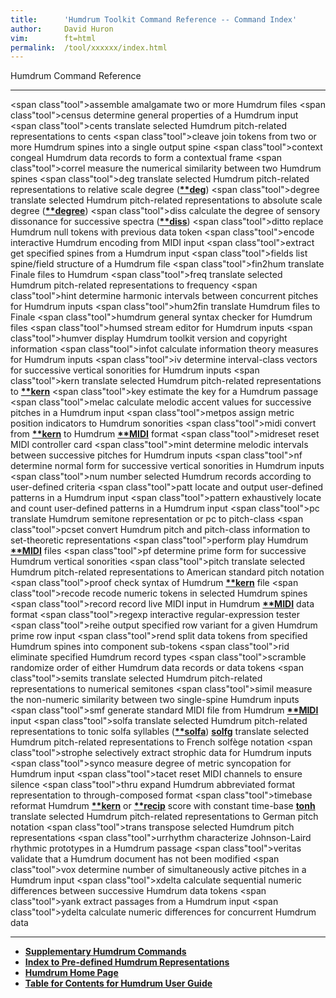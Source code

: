 ```yaml
---
title:		'Humdrum Toolkit Command Reference -- Command Index'
author:		David Huron
vim:		ft=html
permalink:	/tool/xxxxxx/index.html
---
```


Humdrum Command Reference

  ------------------------------- -------------------------------------------------------------------------------------------------------------------------------------------------
  <span class"tool">assemble</span>   amalgamate two or more Humdrum files
  <span class"tool">census</span>       determine general properties of a Humdrum input
  <span class"tool">cents</span>         translate selected Humdrum pitch-related representations to cents
  <span class"tool">cleave</span>       join tokens from two or more Humdrum spines into a single output spine
  <span class"tool">context</span>     congeal Humdrum data records to form a contextual frame
  <span class"tool">correl</span>       measure the numerical similarity between two Humdrum spines
  <span class"tool">deg</span>             translate selected Humdrum pitch-related representations to relative scale degree ([**\*\*deg**](representations/deg.rep.html))
  <span class"tool">degree</span>       translate selected Humdrum pitch-related representations to absolute scale degree ([**\*\*degree**](representations/degree.rep.html))
  <span class"tool">diss</span>           calculate the degree of sensory dissonance for successive spectra ([**\*\*diss**](representations/diss.rep.html))
  <span class"tool">ditto</span>         replace Humdrum null tokens with previous data token
  <span class"tool">encode</span>       interactive Humdrum encoding from MIDI input
  <span class"tool">extract</span>     get specified spines from a Humdrum input
  <span class"tool">fields</span>       list spine/field structure of a Humdrum file
  <span class"tool">fin2hum</span>     translate Finale files to Humdrum
  <span class"tool">freq</span>           translate selected Humdrum pitch-related representations to frequency
  <span class"tool">hint</span>           determine harmonic intervals between concurrent pitches for Humdrum inputs
  <span class"tool">hum2fin</span>     translate Humdrum files to Finale
  <span class"tool">humdrum</span>     general syntax checker for Humdrum files
  <span class"tool">humsed</span>       stream editor for Humdrum inputs
  <span class"tool">humver</span>       display Humdrum toolkit version and copyright information
  <span class"tool">infot</span>         calculate information theory measures for Humdrum inputs
  <span class"tool">iv</span>               determine interval-class vectors for successive vertical sonorities for Humdrum inputs
  <span class"tool">kern</span>           translate selected Humdrum pitch-related representations to [**\*\*kern**](representations/kern.rep.html)
  <span class"tool">key</span>             estimate the key for a Humdrum passage
  <span class"tool">melac</span>         calculate melodic accent values for successive pitches in a Humdrum input
  <span class"tool">metpos</span>       assign metric position indicators to Humdrum sonorities
  <span class"tool">midi</span>           convert from [**\*\*kern**](representations/kern.rep.html) to Humdrum [**\*\*MIDI**](representations/MIDI.rep.html) format
  <span class"tool">midreset</span>   reset MIDI controller card
  <span class"tool">mint</span>           determine melodic intervals between successive pitches for Humdrum inputs
  <span class"tool">nf</span>               determine normal form for successive vertical sonorities in Humdrum inputs
  <span class"tool">num</span>             number selected Humdrum records according to user-defined criteria
  <span class"tool">patt</span>           locate and output user-defined patterns in a Humdrum input
  <span class"tool">pattern</span>     exhaustively locate and count user-defined patterns in a Humdrum input
  <span class"tool">pc</span>               translate Humdrum semitone representation or pc to pitch-class
  <span class"tool">pcset</span>         convert Humdrum pitch and pitch-class information to set-theoretic representations
  <span class"tool">perform</span>     play Humdrum [**\*\*MIDI**](representations/MIDI.rep.html) files
  <span class"tool">pf</span>               determine prime form for successive Humdrum vertical sonorities
  <span class"tool">pitch</span>         translate selected Humdrum pitch-related representations to American standard pitch notation
  <span class"tool">proof</span>         check syntax of Humdrum [**\*\*kern**](representations/kern.rep.html) file
  <span class"tool">recode</span>       recode numeric tokens in selected Humdrum spines
  <span class"tool">record</span>       record live MIDI input in Humdrum [**\*\*MIDI**](representations/MIDI.rep.html) data format
  <span class"tool">regexp</span>       interactive regular-expression tester
  <span class"tool">reihe</span>         output specified row variant for a given Humdrum prime row input
  <span class"tool">rend</span>           split data tokens from specified Humdrum spines into component sub-tokens
  <span class"tool">rid</span>             eliminate specified Humdrum record types
  <span class"tool">scramble</span>   randomize order of either Humdrum data records or data tokens
  <span class"tool">semits</span>       translate selected Humdrum pitch-related representations to numerical semitones
  <span class"tool">simil</span>         measure the non-numeric similarity between two single-spine Humdrum inputs
  <span class"tool">smf</span>             generate standard MIDI file from Humdrum [**\*\*MIDI**](representations/MIDI.rep.html) input
  <span class"tool">solfa</span>         translate selected Humdrum pitch-related representations to tonic solfa syllables ([**\*\*solfa**](representations/solfa.rep.html))
  [**solfg**](solfg.html)         translate selected Humdrum pitch-related representations to French solfège notation
  <span class"tool">strophe</span>     selectively extract strophic data for Humdrum inputs
  <span class"tool">synco</span>         measure degree of metric syncopation for Humdrum input
  <span class"tool">tacet</span>         reset MIDI channels to ensure silence
  <span class"tool">thru</span>           expand Humdrum abbreviated format representation to through-composed format
  <span class"tool">timebase</span>   reformat Humdrum [**\*\*kern**](representations/kern.rep.html) or [**\*\*recip**](representations/recip.rep.html) score with constant time-base
  [**tonh**](tonh.html)           translate selected Humdrum pitch-related representations to German pitch notation
  <span class"tool">trans</span>         transpose selected Humdrum pitch representations
  <span class"tool">urrhythm</span>   characterize Johnson-Laird rhythmic prototypes in a Humdrum passage
  <span class"tool">veritas</span>     validate that a Humdrum document has not been modified
  <span class"tool">vox</span>             determine number of simultaneously active pitches in a Humdrum input
  <span class"tool">xdelta</span>       calculate sequential numeric differences between successive Humdrum data tokens
  <span class"tool">yank</span>           extract passages from a Humdrum input
  <span class"tool">ydelta</span>       calculate numeric differences for concurrent Humdrum data
  ------------------------------- -------------------------------------------------------------------------------------------------------------------------------------------------


-   [**Supplementary Humdrum Commands**](../commands.more.html)
-   [**Index to Pre-defined Humdrum
    Representations**](representations.toc.html)
-   [**Humdrum Home Page**](index.html)
-   [**Table for Contents for Humdrum User Guide**](guide.toc.html)

